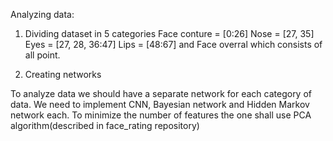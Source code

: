 
Analyzing data:

 

1. Dividing dataset in 5 categories
Face conture = [0:26]
Nose = [27, 35]
Eyes = [27, 28, 36:47]
Lips = [48:67]
and Face overral which consists of all point.

2. Creating networks

To analyze data we should have a separate network for each category of data. We need to implement CNN, Bayesian network and Hidden Markov network each. To minimize the number of features the one shall use PCA algorithm(described in face_rating repository)

